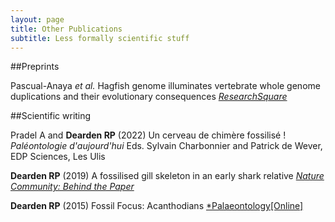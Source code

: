 ```yaml
---
layout: page
title: Other Publications
subtitle: Less formally scientific stuff
---
```


##Preprints

Pascual-Anaya *et al.* Hagfish genome illuminates vertebrate whole genome duplications and their evolutionary consequences [*ResearchSquare*](https://assets.researchsquare.com/files/rs-2774434/v1_covered.pdf?c=1681090559)

##Scientific writing

Pradel A and **Dearden RP** (2022) Un cerveau de chimère fossilisé ! *Paléontologie d'aujourd'hui* Eds. Sylvain Charbonnier and Patrick de Wever, EDP Sciences, Les Ulis

**Dearden RP** (2019) A fossilised gill skeleton in an early shark relative [*Nature Community: Behind the Paper*](https://ecoevocommunity.nature.com/posts/48550-a-fossilised-gill-skeleton-in-an-early-shark-relative)

**Dearden RP** (2015) Fossil Focus: Acanthodians [*Palaeontology\[Online\]](https://www.palaeontologyonline.com/articles/2015/fossil-focus-acanthodians/)
